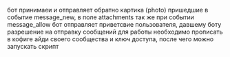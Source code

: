 бот принимаеи и отправляет обратно картика (photo) пришедшие в событие message_new, в поле attachments
так же при событии message_allow бот отправляет приветсвие пользователя, давшему боту разрешение на отправку сообщений
для работы необходимо прописать в кофиге айди своего сообщества и ключ доступа, после чего можно запускать скрипт
